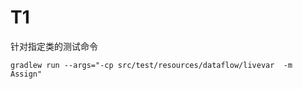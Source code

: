 # T1

针对指定类的测试命令
```shell script
gradlew run --args="-cp src/test/resources/dataflow/livevar  -m Assign"
```

